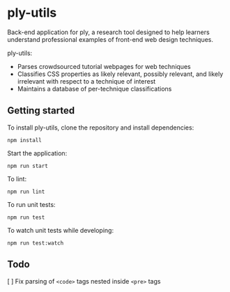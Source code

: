 # ply-utils

Back-end application for ply, a research tool designed to help learners understand professional examples of front-end web design techniques.

ply-utils:

- Parses crowdsourced tutorial webpages for web techniques
- Classifies CSS properties as likely relevant, possibly relevant, and likely irrelevant with respect to a technique of interest
- Maintains a database of per-technique classifications

## Getting started

To install ply-utils, clone the repository and install dependencies:

```shell
npm install
```

Start the application:

```shell
npm run start
```

To lint:

```shell
npm run lint
```

To run unit tests:

```shell
npm run test
```

To watch unit tests while developing:

```shell
npm run test:watch
```

## Todo

[ ] Fix parsing of `<code>` tags nested inside `<pre>` tags